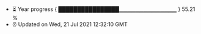 - ⏳ Year progress { ████████████████▁▁▁▁▁▁▁▁▁▁▁▁▁▁ } 55.21 %
- ⏰ Updated on Wed, 21 Jul 2021 12:32:10 GMT

